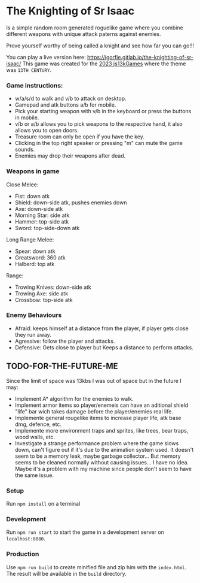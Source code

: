 # The Knighting of Sr Isaac

Is a simple random room generated roguelike game where you combine different weapons with unique attack paterns against enemies.

Prove yourself worthy of being called a knight and see how far you can go!!!

You can play a live version here: https://igorfie.gitlab.io/the-knighting-of-sr-isaac/
This game was created for the [2023 js13kGames](https://js13kgames.com/) where the theme was `13TH CENTURY`.

### Game instructions:
- w/a/s/d to walk and v/b to attack on desktop.
- Gamepad and atk buttons a/b for mobile. 
- Pick your starting weapon with v/b in the keyboard or press the buttons in mobile.
- v/b or a/b allows you to pick weapons to the respective hand, it also allows you to open doors.
- Treasure room can only be open if you have the key.
- Clicking in the top right speaker or pressing "m" can mute the game sounds.
- Enemies may drop their weapons after dead.

### Weapons in game
Close Melee:
- Fist: down atk
- Shield: down-side atk, pushes enemies down
- Axe: down-side atk
- Morning Star: side atk
- Hammer: top-side atk
- Sword: top-side-down atk

Long Range Melee:
- Spear: down atk
- Greatsword: 360 atk
- Halberd: top atk

Range:
- Trowing Knives: down-side atk
- Trowing Axe: side atk
- Crossbow: top-side atk

### Enemy Behaviours
- Afraid: keeps himself at a distance from the player, if player gets close they run away.
- Agressive: follow the player and attacks.
- Defensive: Gets close to player but Keeps a distance to perform attacks.

## TODO-FOR-THE-FUTURE-ME
Since the limit of space was 13kbs I was out of space but in the future I may:
- Implement A* algorithm for the enemies to walk.
- Implement armor items so player/enemeis can have an aditional shield "life" bar wich takes damage before the player/enemies real life.
- Implemente general rougelike items to increase player life, atk base dmg, defence, etc.
- Implemente more environment traps and sprites, like trees, bear traps, wood walls, etc.
- Investigate a strange performance problem where the game slows down, can't figure out if it's due to the animation system used. It doesn't seem to be a memory leak, maybe garbage collector... But memory seems to be cleaned normally without causing issues... I have no idea. Maybe it's a problem with my machine since people don't seem to have the same issue.

### Setup
Run `npm install` on a terminal

### Development
Run `npm run start` to start the game in a development server on `localhost:8080`.

### Production
Use `npm run build` to create minified file and zip him with the `index.html`. The result will be available in the `build` directory.